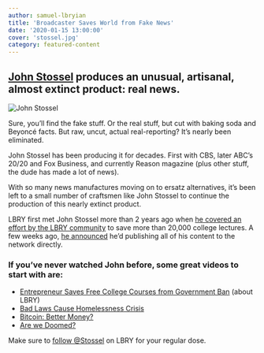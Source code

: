 ```yaml
---
author: samuel-lbryian
title: 'Broadcaster Saves World from Fake News'
date: '2020-01-15 13:00:00'
cover: 'stossel.jpg'
category: featured-content
---
```


## [John Stossel](https://open.lbry.com/@johnstossel:7) produces an unusual, artisanal, almost extinct product: real news.

![John Stossel](https://spee.ch/@lbrynews:0/stossel.jpg)

Sure, you’ll find the fake stuff. Or the real stuff, but cut with baking soda and Beyoncé facts. But raw, uncut, actual real-reporting? It’s nearly been eliminated.

John Stossel has been producing it for decades. First with CBS, later ABC’s 20/20 and Fox Business, and currently Reason magazine (plus other stuff, the dude has made a lot of news). 

With so many news manufactures moving on to ersatz alternatives, it’s been left to a small number of craftsmen like John Stossel to continue the production of this nearly extinct product.

LBRY first met John Stossel more than 2 years ago when [he covered an effort by the LBRY community](https://lbry.tv/@johnstossel:7/entrepreneur-saves-free-college-courses:2) to save more than 20,000 college lectures. A few weeks ago, [he announced](https://twitter.com/JohnStossel/status/1205208053148241931) he’d publishing all of his content to the network directly.

### If you’ve never watched John before, some great videos to start with are:

- [Entrepreneur Saves Free College Courses from Government Ban](https://open.lbry.com/@johnstossel:7/entrepreneur-saves-free-college-courses:2) (about LBRY)
- [Bad Laws Cause Homelessness Crisis](https://open.lbry.com/@johnstossel:7/bad-laws-cause-homeless-crisis:4)
- [Bitcoin: Better Money?](https://open.lbry.com/@johnstossel:7/bitcoin-better-money:7)
- [Are we Doomed?](https://open.lbry.com/@johnstossel:7/are-we-doomed:b)

Make sure to [follow @Stossel](https://open.lbry.com/@johnstossel:7) on LBRY for your regular dose.
